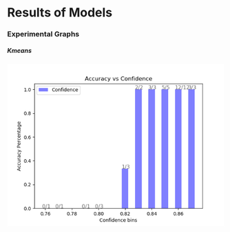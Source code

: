 # Results of Models
### Experimental Graphs
##### Kmeans

<img src="https://github.com/sguptabsp/metaphor-identification/blob/plot-accuracy-vs-confidence/Sample/output/acccuracy1_percentage_bin_1569695890.png?raw=true"
     alt="Markdown Monster icon"
     style="float: left; margin-right: 10px;" />
